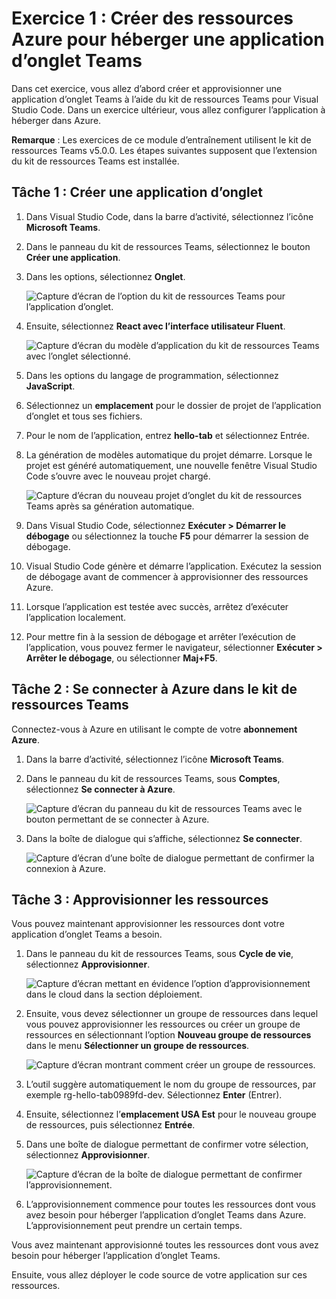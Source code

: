 # Exercice 1 : Créer des ressources Azure pour héberger une application d’onglet Teams

Dans cet exercice, vous allez d’abord créer et approvisionner une application d’onglet Teams à l’aide du kit de ressources Teams pour Visual Studio Code. Dans un exercice ultérieur, vous allez configurer l’application à héberger dans Azure.

**Remarque** :  Les exercices de ce module d’entraînement utilisent le kit de ressources Teams v5.0.0. Les étapes suivantes supposent que l’extension du kit de ressources Teams est installée.

## Tâche 1 : Créer une application d’onglet

1. Dans Visual Studio Code, dans la barre d’activité, sélectionnez l’icône **Microsoft Teams**.

1. Dans le panneau du kit de ressources Teams, sélectionnez le bouton **Créer une application**.

1. Dans les options, sélectionnez **Onglet**.

    ![Capture d’écran de l’option du kit de ressources Teams pour l’application d’onglet.](../../media/create-teams-tab-app.png)

1. Ensuite, sélectionnez **React avec l’interface utilisateur Fluent**.

    ![Capture d’écran du modèle d’application du kit de ressources Teams avec l’onglet sélectionné.](../../media/create-teams-tab-react.png)

1. Dans les options du langage de programmation, sélectionnez **JavaScript**.

1. Sélectionnez un **emplacement** pour le dossier de projet de l’application d’onglet et tous ses fichiers.

1. Pour le nom de l’application, entrez **hello-tab** et sélectionnez Entrée.

1. La génération de modèles automatique du projet démarre. Lorsque le projet est généré automatiquement, une nouvelle fenêtre Visual Studio Code s’ouvre avec le nouveau projet chargé.

    ![Capture d’écran du nouveau projet d’onglet du kit de ressources Teams après sa génération automatique.](../../media/new-tab-project.png)

1. Dans Visual Studio Code, sélectionnez **Exécuter > Démarrer le débogage** ou sélectionnez la touche **F5** pour démarrer la session de débogage.

1. Visual Studio Code génère et démarre l’application. Exécutez la session de débogage avant de commencer à approvisionner des ressources Azure.

1. Lorsque l’application est testée avec succès, arrêtez d’exécuter l’application localement.

1. Pour mettre fin à la session de débogage et arrêter l’exécution de l’application, vous pouvez fermer le navigateur, sélectionner **Exécuter > Arrêter le débogage**, ou sélectionner **Maj+F5**.

## Tâche 2 : Se connecter à Azure dans le kit de ressources Teams

Connectez-vous à Azure en utilisant le compte de votre **abonnement Azure**.

1. Dans la barre d’activité, sélectionnez l’icône **Microsoft Teams**.

1. Dans le panneau du kit de ressources Teams, sous **Comptes**, sélectionnez **Se connecter à Azure**.

    ![Capture d’écran du panneau du kit de ressources Teams avec le bouton permettant de se connecter à Azure.](../../media/sign-into-azure.png)

1. Dans la boîte de dialogue qui s’affiche, sélectionnez **Se connecter**.

    ![Capture d’écran d’une boîte de dialogue permettant de confirmer la connexion à Azure.](../../media/sign-into-azure-alert.png)

## Tâche 3 : Approvisionner les ressources

Vous pouvez maintenant approvisionner les ressources dont votre application d’onglet Teams a besoin.

1. Dans le panneau du kit de ressources Teams, sous **Cycle de vie**, sélectionnez **Approvisionner**.

    ![Capture d’écran mettant en évidence l’option d’approvisionnement dans le cloud dans la section déploiement.](../../media/provision-start.png)

1. Ensuite, vous devez sélectionner un groupe de ressources dans lequel vous pouvez approvisionner les ressources ou créer un groupe de ressources en sélectionnant l’option **Nouveau groupe de ressources** dans le menu **Sélectionner un groupe de ressources**.

    ![Capture d’écran montrant comment créer un groupe de ressources.](../../media/resource-group.png)

1. L’outil suggère automatiquement le nom du groupe de ressources, par exemple rg-hello-tab0989fd-dev. Sélectionnez **Enter** (Entrer).

1. Ensuite, sélectionnez l’**emplacement USA Est** pour le nouveau groupe de ressources, puis sélectionnez **Entrée**.

1. Dans une boîte de dialogue permettant de confirmer votre sélection, sélectionnez **Approvisionner**.

    ![Capture d’écran de la boîte de dialogue permettant de confirmer l’approvisionnement.](../../media/provision-confirm.png)

1. L’approvisionnement commence pour toutes les ressources dont vous avez besoin pour héberger l’application d’onglet Teams dans Azure. L’approvisionnement peut prendre un certain temps.

Vous avez maintenant approvisionné toutes les ressources dont vous avez besoin pour héberger l’application d’onglet Teams.

Ensuite, vous allez déployer le code source de votre application sur ces ressources.
